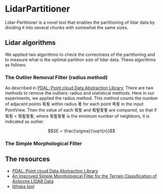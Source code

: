 # LidarPartitioner
Lidar-Partitioner is a novel tool that enables the partitioning of lidar data by dividing it into several chunks with somewhat the same sizes.


## Lidar algorithms
We applied two algorithms to check the correctness of the partitioning and to measure what is the optimal partition
size of lidar data. These algorithms as follows:

### The Outlier Removal Filter (radius method)
As described in [PDAL: Point cloud Data Abstraction Library](https://pdal.io/PDAL.pdf), There are two methods to remove the outliers: radius and statistical methods. Here in our experiments, we applied the radius method. This method counts the number of adjacent points 푘푖 within radius 푟 for each point
푝푖 in the input PointView. Then the value of each 푘푖 and
푘푚푖푛 are compared, so that if 푘푖 < 푘푚푖푛, where 푘푚푖푛 is the
minimum number of neighbors, it is indicated as outlier.

```math
SE = \frac{\sigma}{\sqrt{n}}
```

### The Simple Morphological Filter

## The resources 

* [PDAL: Point cloud Data Abstraction Library](https://pdal.io/PDAL.pdf)
* [An Improved Simple Morphological Filter for the Terrain Classification of Airborne LIDAR Data](https://www.researchgate.net/publication/258333806_An_Improved_Simple_Morphological_Filter_for_the_Terrain_Classification_of_Airborne_LIDAR_Data)
* [lithops tool](https://github.com/lithops-cloud/lithops)
